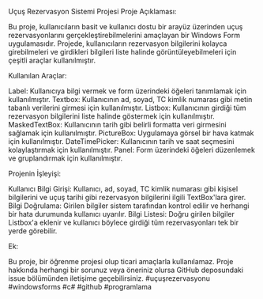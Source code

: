 Uçuş Rezervasyon Sistemi Projesi
Proje Açıklaması:

Bu proje, kullanıcıların basit ve kullanıcı dostu bir arayüz üzerinden uçuş rezervasyonlarını gerçekleştirebilmelerini amaçlayan bir Windows Form uygulamasıdır. Projede, kullanıcıların rezervasyon bilgilerini kolayca girebilmeleri ve girdikleri bilgileri liste halinde görüntüleyebilmeleri için çeşitli araçlar kullanılmıştır.

Kullanılan Araçlar:

Label: Kullanıcıya bilgi vermek ve form üzerindeki öğeleri tanımlamak için kullanılmıştır.
Textbox: Kullanıcının ad, soyad, TC kimlik numarası gibi metin tabanlı verilerini girmesi için kullanılmıştır.
Listbox: Kullanıcının girdiği tüm rezervasyon bilgilerini liste halinde göstermek için kullanılmıştır.
MaskedTextBox: Kullanıcının tarih gibi belirli formatta veri girmesini sağlamak için kullanılmıştır.
PictureBox: Uygulamaya görsel bir hava katmak için kullanılmıştır.
DateTimePicker: Kullanıcının tarih ve saat seçmesini kolaylaştırmak için kullanılmıştır.
Panel: Form üzerindeki öğeleri düzenlemek ve gruplandırmak için kullanılmıştır.

Projenin İşleyişi:

Kullanıcı Bilgi Girişi: Kullanıcı, ad, soyad, TC kimlik numarası gibi kişisel bilgilerini ve uçuş tarihi gibi rezervasyon bilgilerini ilgili TextBox'lara girer.
Bilgi Doğrulama: Girilen bilgiler sistem tarafından kontrol edilir ve herhangi bir hata durumunda kullanıcı uyarılır.
Bilgi Listesi: Doğru girilen bilgiler Listbox'a eklenir ve kullanıcı böylece girdiği tüm rezervasyonları tek bir yerde görebilir.

Ek:

Bu proje, bir öğrenme projesi olup ticari amaçlarla kullanılamaz.
Proje hakkında herhangi bir sorunuz veya öneriniz olursa GitHub deposundaki issue bölümünden iletişime geçebilirsiniz.
#uçuşrezervasyonu #windowsforms #c# #github #programlama
